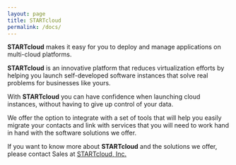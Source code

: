 ```yaml
---
layout: page
title: STARTcloud
permalink: /docs/
---
```



**STARTcloud** makes it easy for you to deploy and manage applications on multi-cloud platforms.

**STARTcloud** is an innovative platform that reduces virtualization efforts by helping you launch self-developed software instances that solve real problems for businesses like yours.

With **STARTcloud** you can have confidence when launching cloud instances, without having to give up control of your data.

We offer the option to integrate with a set of tools that will help you easily migrate your contacts and link with services that you will need to work hand in hand with the software solutions we offer.


If you want to know more about **STARTcloud** and the solutions we offer, please contact Sales at [STARTcloud, Inc.][startcloud-contactus]

[startcloud-contactus]: https://startcloud.com/contact-us.html
